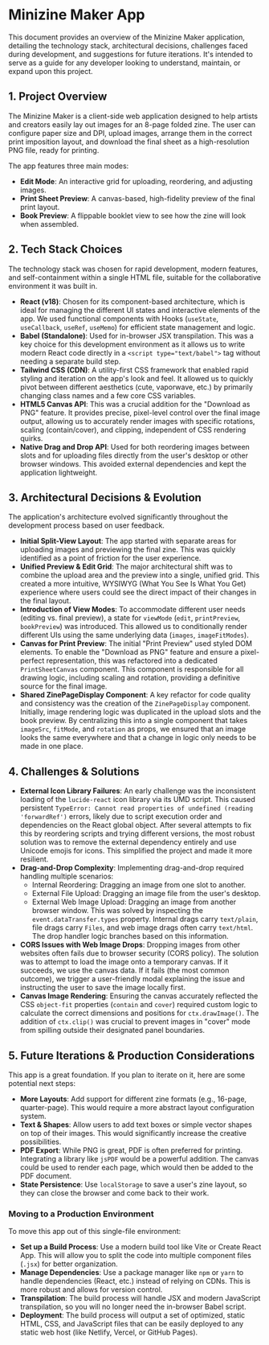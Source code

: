 # Minizine Maker App

This document provides an overview of the Minizine Maker application, detailing the technology stack, architectural decisions, challenges faced during development, and suggestions for future iterations. It's intended to serve as a guide for any developer looking to understand, maintain, or expand upon this project.

## 1. Project Overview
The Minizine Maker is a client-side web application designed to help artists and creators easily lay out images for an 8-page folded zine. The user can configure paper size and DPI, upload images, arrange them in the correct print imposition layout, and download the final sheet as a high-resolution PNG file, ready for printing.

The app features three main modes:

- **Edit Mode**: An interactive grid for uploading, reordering, and adjusting images.
- **Print Sheet Preview**: A canvas-based, high-fidelity preview of the final print layout.
- **Book Preview**: A flippable booklet view to see how the zine will look when assembled.

## 2. Tech Stack Choices
The technology stack was chosen for rapid development, modern features, and self-containment within a single HTML file, suitable for the collaborative environment it was built in.

- **React (v18)**: Chosen for its component-based architecture, which is ideal for managing the different UI states and interactive elements of the app. We used functional components with Hooks (`useState`, `useCallback`, `useRef`, `useMemo`) for efficient state management and logic.
- **Babel (Standalone)**: Used for in-browser JSX transpilation. This was a key choice for this development environment as it allows us to write modern React code directly in a `<script type="text/babel">` tag without needing a separate build step.
- **Tailwind CSS (CDN)**: A utility-first CSS framework that enabled rapid styling and iteration on the app's look and feel. It allowed us to quickly pivot between different aesthetics (cute, vaporwave, etc.) by primarily changing class names and a few core CSS variables.
- **HTML5 Canvas API**: This was a crucial addition for the "Download as PNG" feature. It provides precise, pixel-level control over the final image output, allowing us to accurately render images with specific rotations, scaling (contain/cover), and clipping, independent of CSS rendering quirks.
- **Native Drag and Drop API**: Used for both reordering images between slots and for uploading files directly from the user's desktop or other browser windows. This avoided external dependencies and kept the application lightweight.

## 3. Architectural Decisions & Evolution
The application's architecture evolved significantly throughout the development process based on user feedback.

- **Initial Split-View Layout**: The app started with separate areas for uploading images and previewing the final zine. This was quickly identified as a point of friction for the user experience.
- **Unified Preview & Edit Grid**: The major architectural shift was to combine the upload area and the preview into a single, unified grid. This created a more intuitive, WYSIWYG (What You See Is What You Get) experience where users could see the direct impact of their changes in the final layout.
- **Introduction of View Modes**: To accommodate different user needs (editing vs. final preview), a state for `viewMode` (`edit`, `printPreview`, `bookPreview`) was introduced. This allowed us to conditionally render different UIs using the same underlying data (`images`, `imageFitModes`).
- **Canvas for Print Preview**: The initial "Print Preview" used styled DOM elements. To enable the "Download as PNG" feature and ensure a pixel-perfect representation, this was refactored into a dedicated `PrintSheetCanvas` component. This component is responsible for all drawing logic, including scaling and rotation, providing a definitive source for the final image.
- **Shared ZinePageDisplay Component**: A key refactor for code quality and consistency was the creation of the `ZinePageDisplay` component. Initially, image rendering logic was duplicated in the upload slots and the book preview. By centralizing this into a single component that takes `imageSrc`, `fitMode`, and `rotation` as props, we ensured that an image looks the same everywhere and that a change in logic only needs to be made in one place.

## 4. Challenges & Solutions
- **External Icon Library Failures**: An early challenge was the inconsistent loading of the `lucide-react` icon library via its UMD script. This caused persistent `TypeError: Cannot read properties of undefined (reading 'forwardRef')` errors, likely due to script execution order and dependencies on the React global object. After several attempts to fix this by reordering scripts and trying different versions, the most robust solution was to remove the external dependency entirely and use Unicode emojis for icons. This simplified the project and made it more resilient.
- **Drag-and-Drop Complexity**: Implementing drag-and-drop required handling multiple scenarios:
    - Internal Reordering: Dragging an image from one slot to another.
    - External File Upload: Dragging an image file from the user's desktop.
    - External Web Image Upload: Dragging an image from another browser window.
This was solved by inspecting the `event.dataTransfer.types` property. Internal drags carry `text/plain`, file drags carry `Files`, and web image drags often carry `text/html`. The drop handler logic branches based on this information.
- **CORS Issues with Web Image Drops**: Dropping images from other websites often fails due to browser security (CORS policy). The solution was to attempt to load the image onto a temporary canvas. If it succeeds, we use the canvas data. If it fails (the most common outcome), we trigger a user-friendly modal explaining the issue and instructing the user to save the image locally first.
- **Canvas Image Rendering**: Ensuring the canvas accurately reflected the CSS `object-fit` properties (`contain` and `cover`) required custom logic to calculate the correct dimensions and positions for `ctx.drawImage()`. The addition of `ctx.clip()` was crucial to prevent images in "cover" mode from spilling outside their designated panel boundaries.

## 5. Future Iterations & Production Considerations
This app is a great foundation. If you plan to iterate on it, here are some potential next steps:

- **More Layouts**: Add support for different zine formats (e.g., 16-page, quarter-page). This would require a more abstract layout configuration system.
- **Text & Shapes**: Allow users to add text boxes or simple vector shapes on top of their images. This would significantly increase the creative possibilities.
- **PDF Export**: While PNG is great, PDF is often preferred for printing. Integrating a library like `jsPDF` would be a powerful addition. The canvas could be used to render each page, which would then be added to the PDF document.
- **State Persistence**: Use `localStorage` to save a user's zine layout, so they can close the browser and come back to their work.

### Moving to a Production Environment
To move this app out of this single-file environment:

- **Set up a Build Process**: Use a modern build tool like Vite or Create React App. This will allow you to split the code into multiple component files (`.jsx`) for better organization.
- **Manage Dependencies**: Use a package manager like `npm` or `yarn` to handle dependencies (React, etc.) instead of relying on CDNs. This is more robust and allows for version control.
- **Transpilation**: The build process will handle JSX and modern JavaScript transpilation, so you will no longer need the in-browser Babel script.
- **Deployment**: The build process will output a set of optimized, static HTML, CSS, and JavaScript files that can be easily deployed to any static web host (like Netlify, Vercel, or GitHub Pages).